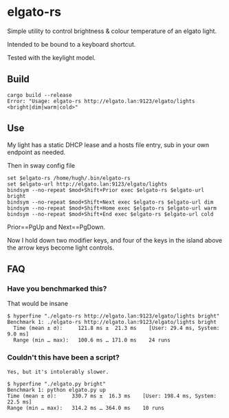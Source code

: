 # elgato-rs
Simple utility to control brightness & colour temperature of an elgato light.

Intended to be bound to a keyboard shortcut.

Tested with the keylight model.

## Build
```shell
cargo build --release
Error: "Usage: elgato-rs http://elgato.lan:9123/elgato/lights <bright|dim|warm|cold>"
```

## Use
My light has a static DHCP lease and a hosts file entry, sub in your own endpoint as needed.

Then in sway config file
```config
set $elgato-rs /home/hugh/.bin/elgato-rs
set $elgato-url http://elgato.lan:9123/elgato/lights
bindsym --no-repeat $mod+Shift+Prior exec $elgato-rs $elgato-url bright
bindsym --no-repeat $mod+Shift+Next exec $elgato-rs $elgato-url dim
bindsym --no-repeat $mod+Shift+Home exec $elgato-rs $elgato-url warm
bindsym --no-repeat $mod+Shift+End exec $elgato-rs $elgato-url cold
```

Prior==PgUp and Next==PgDown.

Now I hold down two modifier keys, and four of the keys in the island above the arrow keys become light controls.


## FAQ
### Have you benchmarked this?
That would be insane
```
$ hyperfine "./elgato-rs http://elgato.lan:9123/elgato/lights bright"
Benchmark 1: ./elgato-rs http://elgato.lan:9123/elgato/lights bright
  Time (mean ± σ):     121.8 ms ±  21.3 ms    [User: 29.4 ms, System: 9.0 ms]
  Range (min … max):   100.6 ms … 171.0 ms    24 runs
```

### Couldn't this have been a script?
    Yes, but it's intolerably slower.
```
$ hyperfine "./elgato.py bright"
Benchmark 1: python elgato.py up
Time (mean ± σ):     330.7 ms ±  16.3 ms    [User: 198.4 ms, System: 22.5 ms]
Range (min … max):   314.2 ms … 364.0 ms    10 runs
```
